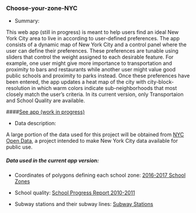 ### Choose-your-zone-NYC

+ Summary: 

This web app (still in progress) is meant to help users find an ideal New York City area to live in according to user-defined preferences. The app consists of a dynamic map of New York City and a control panel where the user can define their preferences. These preferences are tunable using sliders that control the weight assigned to each desirable feature. For example, one user might give more importance to transportation and proximity to bars and restaurants while another user might value good public schools and proximity to parks instead. Once these preferences have been entered, the app updates a heat map of the city with city-block-resolution in which warm colors indicate sub-neighborhoods that most closely match the user’s criteria. In its current version, only Transportaion and School Quality are available.


####[See app (work in progress)](http://54.187.176.193/ubuntu/Choose-your-zone-NYC/app/)


+ Data description: 

A large portion of the data used for this project will be obtained from [NYC Open Data](https://data.cityofnewyork.us/), a project intended to make New York City data available for public use. 


##### Data used in the current app version: 

* Coordinates of polygons defining each school zone: [2016-2017 School Zones](https://data.cityofnewyork.us/Education/2016-2017-School-Zones/ux7j-iww6) 

* School quality: [School Progress Report 2010-2011](https://data.cityofnewyork.us/Education/School-Progress-Report-2010-2011/upwt-zvh3)

* Subway stations and their subway lines: [Subway Stations](https://data.cityofnewyork.us/Transportation/Subway-Stations/arq3-7z49)


